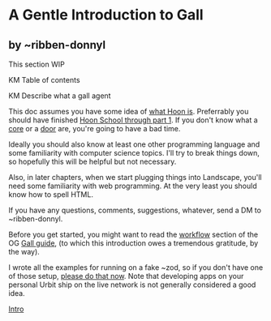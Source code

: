 # A Gentle Introduction to Gall

## by ~ribben-donnyl

This section WIP

KM Table of contents

KM Describe what a gall agent


This doc assumes you have some idea of [what Hoon is](https://urbit.org/docs/glossary/hoon/).  Preferrably you should have finished [Hoon School through part 1](https://urbit.org/docs/hoon/hoon-school/).  If you don't know what a [core](https://urbit.org/docs/hoon/hoon-school/arms-and-cores/) or a [door](https://urbit.org/docs/hoon/hoon-school/doors/) are, you're going to have a bad time.

Ideally you should also know at least one other programming language and some familiarity with computer science topics.  I'll try to break things down, so hopefully this will be helpful but not necessary.

Also, in later chapters, when we start plugging things into Landscape, you'll need some familiarity with web programming.  At the very least you should know how to spell HTML.

If you have any questions, comments, suggestions, whatever, send a DM to ~ribben-donnyl.

Before you get started, you might want to read the [workflow](https://github.com/timlucmiptev/gall-guide/blob/master/workflow.md) section of the OG [Gall guide](https://github.com/timlucmiptev/gall-guide), (to which this introduction owes a tremendous gratitude, by the way).

I wrote all the examples for running on a fake ~zod, so if you don't have one of those setup, [please do that now](https://urbit.org/docs/development/environment/).  Note that developing apps on your personal Urbit ship on the live network is not generally considered a good idea.

[Intro](intro.md)

